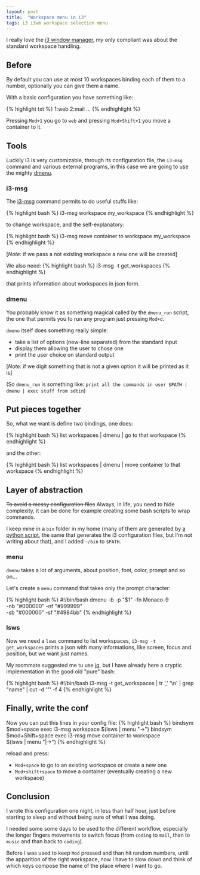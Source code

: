 ```yaml
---
layout: post
title:  "Workspace menu in i3"
tags: i3 i3wm workspace selection menu
---
```


I really love the [i3 window manager](https://i3wm.org/), my only compliant
was about the standard workspace handling.


## Before

By default you can use at most 10 workspaces binding each of them to a number,
optionally you can give them a name.

With a basic configuration you have something like:

{% highlight txt %}
1:web  2:mail ...
{% endhighlight %}

Pressing `Mod+1` you go to `web` and pressing `Mod+Shift+1` you move a container
to it.


## Tools

Luckily i3 is very customizable, through its configuration file, the `i3-msg`
command and various external programs, in this case we are going to use the
mighty [dmenu](http://tools.suckless.org/dmenu/).


### i3-msg

The [i3-msg](http://build.i3wm.org/docs/i3-msg.html) command permits to do
useful stuffs like:

{% highlight bash %}
i3-msg workspace my_workspace
{% endhighlight %}

to change workspace, and the self-explanatory:

{% highlight bash %}
i3-msg move container to workspace my_workspace
{% endhighlight %}

[*Note:* if we pass a not existing workspace a new one will be created]

We also need:
{% highlight bash %}
i3-msg -t get_workspaces
{% endhighlight %}

that prints information about workspaces in json form.


### dmenu
You probably know it as something magical called by the `dmenu_run` script, the
one that permits you to run any program just pressing `Mod+d`.

`dmenu` itself does something really simple:

- take a list of options (new-line separated) from the standard input
- display them allowing the user to chose one
- print the user choice on standard output

[*Note:* if we digit something that is not a given option it will be printed as
it is]

(So `dmenu_run` is something like: `print all the commands in user $PATH |
dmenu | exec stuff from sdtin`)


## Put pieces together

So, what we want is define two bindings, one does:

{% highlight bash %}
list workspaces | dmenu | go to that workspace
{% endhighlight %}

and the other:

{% highlight bash %}
list workspaces | dmenu | move container to that workspace
{% endhighlight %}


## Layer of abstraction

<del>To avoid a messy configuration files</del> Always, in life, you need to
hide complexity, it can be done for example creating some bash scripts to wrap commands.

I keep mine in a `bin` folder in my home (many of them are generated by
[a python script](https://github.com/edne/gen-config), the same that generates
the i3 configuration files, but I'm not writing about that), and I added
`~/bin` to `$PATH`.


### menu

`dmenu` takes a lot of arguments, about position, font, color, prompt and so on...

Let's create a `menu` command that takes only the prompt character:

{% highlight bash %}
#!/bin/bash
dmenu -b -p "$1" -fn Monaco-9 \
      -nb "#000000" -nf "#999999" \
      -sb "#000000" -sf "#4984bb"
{% endhighlight %}


### lsws

Now we need a `lsws` command to list workspaces, `i3-msg -t get_workspaces` prints
a json with many informations, like screen, focus and position, but we want just
names.

My roommate suggested me tu use [jq](https://stedolan.github.io/jq/), but I have
already here a cryptic implementation in the good old "pure" bash:

{% highlight bash %}
#!/bin/bash
i3-msg -t get_workspaces | tr ',' '\n' | grep "name" | cut -d '"' -f 4
{% endhighlight %}


## Finally, write the conf

Now you can put this lines in your config file:
{% highlight bash %}
bindsym $mod+space       exec i3-msg workspace $(lsws | menu "→")
bindsym $mod+Shift+space exec i3-msg move container to workspace \
                              $(lsws | menu "|→")
{% endhighlight %}

reload and press:

- `Mod+space` to go to an existing workspace or create a new one
- `Mod+shift+space` to move a container (eventually creating a new workspace)


## Conclusion

I wrote this configuration one night, in less than half hour, just before
starting to sleep and without being sure of what I was doing.

I needed some some days to be used to the different workflow, especially the
longer fingers movements to switch focus (from `coding` to `mail`, than to
`music` and than back to `coding`).

Before I was used to keep `Mod` pressed and than hit random numbers, until the
apparition of the right workspace, now I have to slow down and think of
which keys compose the name of the place where I want to go.
